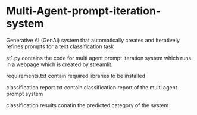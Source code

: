 # Multi-Agent-prompt-iteration-system
Generative AI (GenAI) system that automatically  creates and iteratively refines prompts for a text classification task

st1.py contains the code for multi agent prompt iteration system which runs in a webpage which is created by streamlit.

requirements.txt contain required libraries to  be installed

classification report.txt contain classification report of the multi agent prompt system

classification results conatin the predicted category of the system
